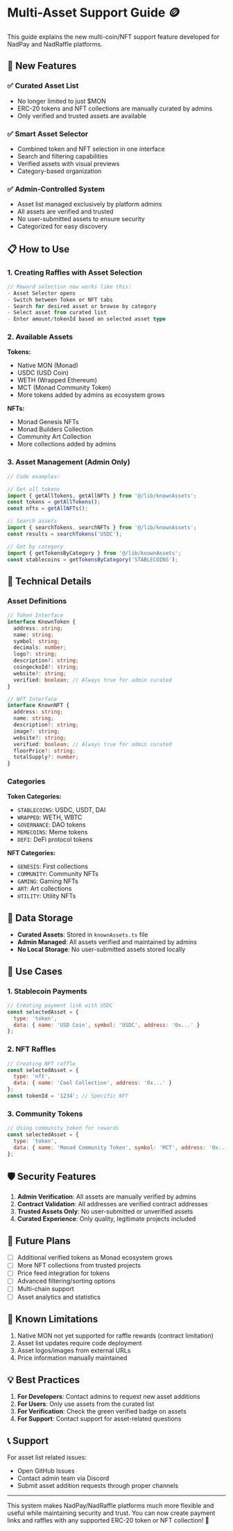 # Multi-Asset Support Guide 🪙

This guide explains the new multi-coin/NFT support feature developed for NadPay and NadRaffle platforms.

## 🚀 New Features

### ✅ Curated Asset List
- No longer limited to just $MON
- ERC-20 tokens and NFT collections are manually curated by admins
- Only verified and trusted assets are available

### ✅ Smart Asset Selector
- Combined token and NFT selection in one interface
- Search and filtering capabilities
- Verified assets with visual previews
- Category-based organization

### ✅ Admin-Controlled System
- Asset list managed exclusively by platform admins
- All assets are verified and trusted
- No user-submitted assets to ensure security
- Categorized for easy discovery

## 📋 How to Use

### 1. Creating Raffles with Asset Selection

```typescript
// Reward selection now works like this:
- Asset Selector opens
- Switch between Token or NFT tabs
- Search for desired asset or browse by category
- Select asset from curated list
- Enter amount/tokenId based on selected asset type
```

### 2. Available Assets

**Tokens:**
- Native MON (Monad)
- USDC (USD Coin)
- WETH (Wrapped Ethereum)
- MCT (Monad Community Token)
- More tokens added by admins as ecosystem grows

**NFTs:**
- Monad Genesis NFTs
- Monad Builders Collection
- Community Art Collection
- More collections added by admins

### 3. Asset Management (Admin Only)

```javascript
// Code examples:

// Get all tokens
import { getAllTokens, getAllNFTs } from '@/lib/knownAssets';
const tokens = getAllTokens();
const nfts = getAllNFTs();

// Search assets
import { searchTokens, searchNFTs } from '@/lib/knownAssets';
const results = searchTokens('USDC');

// Get by category
import { getTokensByCategory } from '@/lib/knownAssets';
const stablecoins = getTokensByCategory('STABLECOINS');
```

## 🔧 Technical Details

### Asset Definitions

```typescript
// Token Interface
interface KnownToken {
  address: string;
  name: string;
  symbol: string;
  decimals: number;
  logo?: string;
  description?: string;
  coingeckoId?: string;
  website?: string;
  verified: boolean; // Always true for admin curated
}

// NFT Interface
interface KnownNFT {
  address: string;
  name: string;
  description?: string;
  image?: string;
  website?: string;
  verified: boolean; // Always true for admin curated
  floorPrice?: string;
  totalSupply?: number;
}
```

### Categories

**Token Categories:**
- `STABLECOINS`: USDC, USDT, DAI
- `WRAPPED`: WETH, WBTC
- `GOVERNANCE`: DAO tokens
- `MEMECOINS`: Meme tokens
- `DEFI`: DeFi protocol tokens

**NFT Categories:**
- `GENESIS`: First collections
- `COMMUNITY`: Community NFTs
- `GAMING`: Gaming NFTs
- `ART`: Art collections
- `UTILITY`: Utility NFTs

## 💾 Data Storage

- **Curated Assets**: Stored in `knownAssets.ts` file
- **Admin Managed**: All assets verified and maintained by admins
- **No Local Storage**: No user-submitted assets stored locally

## 🎯 Use Cases

### 1. Stablecoin Payments
```javascript
// Creating payment link with USDC
const selectedAsset = {
  type: 'token',
  data: { name: 'USD Coin', symbol: 'USDC', address: '0x...' }
};
```

### 2. NFT Raffles
```javascript
// Creating NFT raffle
const selectedAsset = {
  type: 'nft',
  data: { name: 'Cool Collection', address: '0x...' }
};
const tokenId = '1234'; // Specific NFT
```

### 3. Community Tokens
```javascript
// Using community token for rewards
const selectedAsset = {
  type: 'token',
  data: { name: 'Monad Community Token', symbol: 'MCT', address: '0x...' }
};
```

## 🛡️ Security Features

1. **Admin Verification**: All assets are manually verified by admins
2. **Contract Validation**: All addresses are verified contract addresses
3. **Trusted Assets Only**: No user-submitted or unverified assets
4. **Curated Experience**: Only quality, legitimate projects included

## 🚦 Future Plans

- [ ] Additional verified tokens as Monad ecosystem grows
- [ ] More NFT collections from trusted projects
- [ ] Price feed integration for tokens
- [ ] Advanced filtering/sorting options
- [ ] Multi-chain support
- [ ] Asset analytics and statistics

## 🐛 Known Limitations

1. Native MON not yet supported for raffle rewards (contract limitation)
2. Asset list updates require code deployment
3. Asset logos/images from external URLs
4. Price information manually maintained

## 💡 Best Practices

1. **For Developers**: Contact admins to request new asset additions
2. **For Users**: Only use assets from the curated list
3. **For Verification**: Check the green verified badge on assets
4. **For Support**: Contact support for asset-related questions

## 📞 Support

For asset list related issues:
- Open GitHub Issues
- Contact admin team via Discord
- Submit asset addition requests through proper channels

---

This system makes NadPay/NadRaffle platforms much more flexible and useful while maintaining security and trust. You can now create payment links and raffles with any supported ERC-20 token or NFT collection! 🎉 